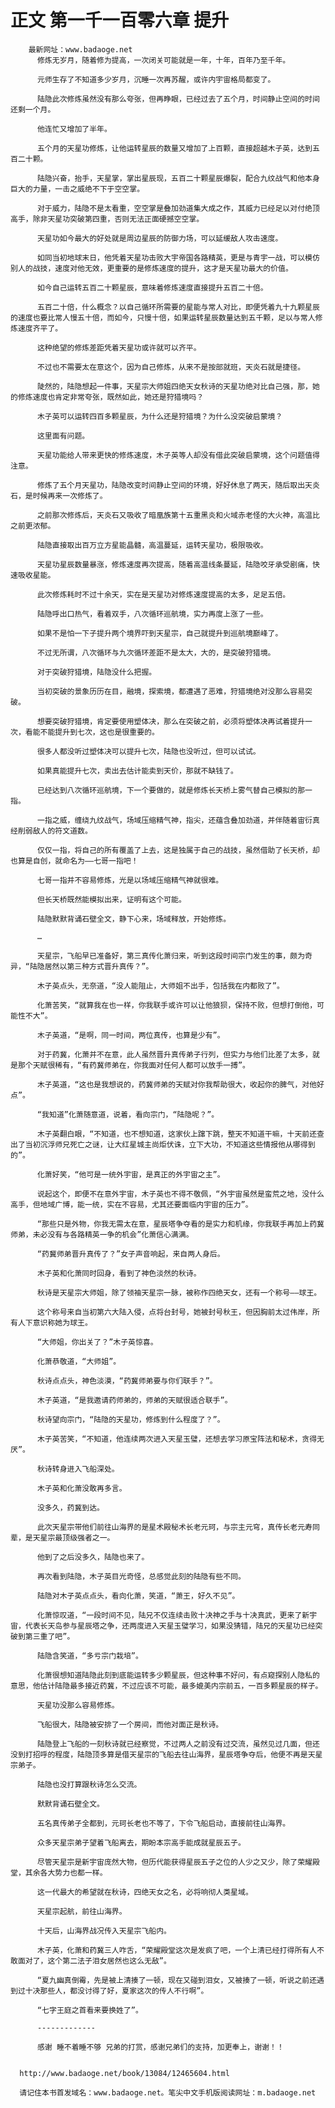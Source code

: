 # 正文 第一千一百零六章 提升
        最新网址：www.badaoge.net
          修炼无岁月，随着修为提高，一次闭关可能就是一年，十年，百年乃至千年。
      
          元师生存了不知道多少岁月，沉睡一次再苏醒，或许内宇宙格局都变了。
      
          陆隐此次修炼虽然没有那么夸张，但再睁眼，已经过去了五个月，时间静止空间的时间还剩一个月。
      
          他连忙又增加了半年。
      
          五个月的天星功修炼，让他运转星辰的数量又增加了上百颗，直接超越木子英，达到五百二十颗。
      
          陆隐兴奋，抬手，天星掌，掌出星辰现，五百二十颗星辰爆裂，配合九纹战气和他本身巨大的力量，一击之威绝不下于空空掌。
      
          对于威力，陆隐不是太看重，空空掌是叠加劲道集大成之作，其威力已经足以对付绝顶高手，除非天星功突破第四重，否则无法正面硬撼空空掌。
      
          天星功如今最大的好处就是周边星辰的防御力场，可以延缓敌人攻击速度。
      
          如同当初地球末日，他凭着天星功击败大宇帝国各路精英，更是与青宇一战，可以模仿别人的战技，速度对他无效，更重要的是修炼速度的提升，这才是天星功最大的价值。
      
          如今自己运转五百二十颗星辰，意味着修炼速度直接提升五百二十倍。
      
          五百二十倍，什么概念？以自己循环所需要的星能与常人对比，即便凭着九十九颗星辰的速度也要比常人慢五十倍，而如今，只慢十倍，如果运转星辰数量达到五千颗，足以与常人修炼速度齐平了。
      
          这种绝望的修炼差距凭着天星功或许就可以齐平。
      
          不过也不需要太在意这个，因为自己修炼，从来不是按部就班，天炎石就是捷径。
      
          陡然的，陆隐想起一件事，天星宗大师姐四绝天女秋诗的天星功绝对比自己强，那，她的修炼速度也肯定非常夸张，既然如此，她还是狩猎境吗？
      
          木子英可以运转四百多颗星辰，为什么还是狩猎境？为什么没突破启蒙境？
      
          这里面有问题。
      
          天星功能给人带来更快的修炼速度，木子英等人却没有借此突破启蒙境，这个问题值得注意。
      
          修炼了五个月天星功，陆隐改变时间静止空间的环境，好好休息了两天，随后取出天炎石，是时候再来一次修炼了。
      
          之前那次修炼后，天炎石又吸收了暗凰族第十五重黑炎和火域赤老怪的大火神，高温比之前更浓郁。
      
          陆隐直接取出百万立方星能晶髓，高温蔓延，运转天星功，极限吸收。
      
          天星功星辰数量暴涨，修炼速度再次提高，随着高温线条蔓延，陆隐咬牙承受剧痛，快速吸收星能。
      
          此次修炼耗时不过十余天，实在是天星功对修炼速度提高的太多，足足五倍。
      
          陆隐呼出口热气，看着双手，八次循环巡航境，实力再度上涨了一些。
      
          如果不是怕一下子提升两个境界吓到天星宗，自己就提升到巡航境巅峰了。
      
          不过无所谓，八次循环与九次循环差距不是太大，大的，是突破狩猎境。
      
          对于突破狩猎境，陆隐没什么把握。
      
          当初突破的景象历历在目，融境，探索境，都遭遇了恶难，狩猎境绝对没那么容易突破。
      
          想要突破狩猎境，肯定要使用塑体决，那么在突破之前，必须将塑体决再试着提升一次，看能不能提升到七次，这也是很重要的。
      
          很多人都没听过塑体决可以提升七次，陆隐也没听过，但可以试试。
      
          如果真能提升七次，卖出去估计能卖到天价，那就不缺钱了。
      
          已经达到八次循环巡航境，下一个要做的，就是修炼长天桥上雾气替自己模拟的那一指。
      
          一指之威，缠绕九纹战气，场域压缩精气神，指尖，还蕴含叠加劲道，并伴随着宙衍真经削弱敌人的符文道数。
      
          仅仅一指，将自己的所有覆盖了上去，这是独属于自己的战技，虽然借助了长天桥，却也算是自创，就命名为——七哥一指吧！
      
          七哥一指并不容易修炼，光是以场域压缩精气神就很难。
      
          但长天桥既然能模拟出来，证明有这个可能。
      
          陆隐默默背诵石壁全文，静下心来，场域释放，开始修炼。
      
          …
      
          天星宗，飞船早已准备好，第三真传化萧归来，听到这段时间宗门发生的事，颇为奇异，“陆隐居然以第三种方式晋升真传？”。
      
          木子英点头，无奈道，“没人能阻止，大师姐不出手，包括我在内都败了”。
      
          化萧苦笑，“就算我在也一样，你我联手或许可以让他狼狈，保持不败，但想打倒他，可能性不大”。
      
          木子英道，“是啊，同一时间，两位真传，也算是少有”。
      
          对于药冀，化萧并不在意，此人虽然晋升真传弟子行列，但实力与他们比差了太多，就是那个天赋很稀有，“有药冀师弟在，你我面对任何人都可以放手一搏”。
      
          木子英道，“这也是我想说的，药冀师弟的天赋对你我帮助很大，收起你的脾气，对他好点”。
      
          “我知道”化萧随意道，说着，看向宗门，“陆隐呢？”。
      
          木子英翻白眼，“不知道，也不想知道，这家伙上蹿下跳，整天不知道干嘛，十天前还查出了当初沉浮师兄死亡之谜，让大红星城主尚炬伏诛，立下大功，不知道这些情报他从哪得到的”。
      
          化萧好笑，“他可是一统外宇宙，是真正的外宇宙之主”。
      
          说起这个，即便不在意外宇宙，木子英也不得不敬佩，“外宇宙虽然是蛮荒之地，没什么高手，但地域广博，能一统，实在不容易，尤其还要面临内宇宙的压力”。
      
          “那些只是外物，你我无需太在意，星辰塔争夺看的是实力和机缘，你我联手再加上药冀师弟，未必没有与各路精英一争的机会”化萧信心满满。
      
          “药冀师弟晋升真传了？”女子声音响起，来自两人身后。
      
          木子英和化萧同时回身，看到了神色淡然的秋诗。
      
          秋诗是天星宗大师姐，除了领袖天星宗一脉，被称作四绝天女，还有一个称号——球王。
      
          这个称号来自当初第六大陆入侵，点将台封号，她被封号秋王，但因胸前太过伟岸，所有人下意识称她为球王。
      
          “大师姐，你出关了？”木子英惊喜。
      
          化萧恭敬道，“大师姐”。
      
          秋诗点点头，神色淡漠，“药冀师弟要与你们联手？”。
      
          木子英道，“是我邀请药师弟的，师弟的天赋很适合联手”。
      
          秋诗望向宗门，“陆隐的天星功，修炼到什么程度了？”。
      
          木子英苦笑，“不知道，他连续两次进入天星玉璧，还想去学习原宝阵法和秘术，贪得无厌”。
      
          秋诗转身进入飞船深处。
      
          木子英和化萧没敢再多言。
      
          没多久，药冀到达。
      
          此次天星宗带他们前往山海界的是星术殿秘术长老元珂，与宗主元穹，真传长老元寿同辈，是天星宗最顶级强者之一。
      
          他到了之后没多久，陆隐也来了。
      
          再次看到陆隐，木子英目光奇怪，总感觉此刻的陆隐有些不同。
      
          陆隐对木子英点点头，看向化萧，笑道，“萧王，好久不见”。
      
          化萧惊叹道，“一段时间不见，陆兄不仅连续击败十决神之手与十决真武，更来了新宇宙，代表长天岛参与星辰塔之争，还两度进入天星玉璧学习，如果没猜错，陆兄的天星功已经突破到第三重了吧”。
      
          陆隐含笑道，“多亏宗门栽培”。
      
          化萧很想知道陆隐此刻到底能运转多少颗星辰，但这种事不好问，有点窥探别人隐私的意思，他估计陆隐最多接近药冀，不过应该不可能，最多媲美内宗前五，一百多颗星辰的样子。
      
          天星功没那么容易修炼。
      
          飞船很大，陆隐被安排了一个房间，而他对面正是秋诗。
      
          陆隐登上飞船的一刻秋诗就已经察觉，不过两人之前没有过交流，虽然见过几面，但还没到打招呼的程度，陆隐顶多算是借天星宗的飞船去往山海界，星辰塔争夺后，他便不再是天星宗弟子。
      
          陆隐也没打算跟秋诗怎么交流。
      
          默默背诵石壁全文。
      
          五名真传弟子全都到，元珂长老也不等了，下令飞船启动，直接前往山海界。
      
          众多天星宗弟子望着飞船离去，期盼本宗高手能成就星辰五子。
      
          尽管天星宗是新宇宙庞然大物，但历代能获得星辰五子之位的人少之又少，除了荣耀殿堂，其余各大势力也都一样。
      
          这一代最大的希望就在秋诗，四绝天女之名，必将响彻人类星域。
      
          天星宗起航，前往山海界。
      
          十天后，山海界战况传入天星宗飞船内。
      
          木子英，化萧和药冀三人咋舌，“荣耀殿堂这次是发疯了吧，一个上清已经打得所有人不敢面对了，这个第二法子泪女居然也这么无敌”。
      
          “夏九幽真倒霉，先是被上清揍了一顿，现在又碰到泪女，又被揍了一顿，听说之前还遇到过十决那些人，都没讨得了好，夏家这次的传人不行啊”。
      
          “七字王庭之首看来要换姓了”。
      
          -------------
      
          感谢 睡不着睡不够 兄弟的打赏，感谢兄弟们的支持，加更奉上，谢谢！！
      
      
      http://www.badaoge.net/book/13084/12465604.html
      
      请记住本书首发域名：www.badaoge.net。笔尖中文手机版阅读网址：m.badaoge.net